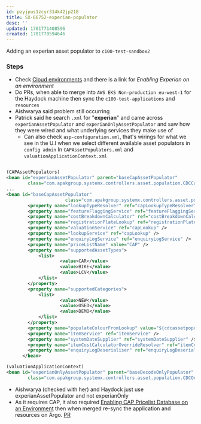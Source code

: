 ```yaml
---
id: pzyjpus1zcyr314k42jp218
title: SX-66752-experian-populator
desc: ''
updated: 1701771408596
created: 1701770594646
---
```

Adding an experian asset populator to `c100-test-sandbox2`

### Steps
- Check [Cloud environments](https://confluence.apak.com/live/pages/viewpage.action?spaceKey=WIKI&title=Cloud+Environments) and there is a link for *Enabling Experian on an environment*
- Do PRs, when able to merge into `AWS EKS Non-production eu-west-1` for the Haydock machine then sync the `c100-test-applications` and `resources`
- Aishwarya said problem still occurring
- Patrick said he search `.xml` for "**experian**" and came across `experianAssetPopulator` and `experianOnlyAssetPopulator` and saw how they were wired and what underlying services they make use of
    - Can also check `asp-configuration.xml`, that's wirings for what we see in the U.I when we select different available asset populators in `config admin`
In `CAPAssetPopulators.xml` and `valuationApplicationContext.xml`
```xml

(CAPAssetPopulators)
<bean id="experianAssetPopulator" parent="baseCapAssetPopulator"
		class="com.apakgroup.systemx.controllers.asset.population.CDCCapAssetPopulator">
...
<bean id="baseCapAssetPopulator"        
                      class="com.apakgroup.systemx.controllers.asset.population.CDCCapAssetPopulator">
	    <property name="lookupTypeResolver" ref="capLookupTypeResolver" />
		<property name="featureFlaggingService" ref="featureFlaggingService" />
	    <property name="costBreakdownCalculator" ref="costBreakdownCalculator" />
	    <property name="registrationPlateLookup" ref="registrationPlateLookup" />
	    <property name="valuationService" ref="capLookup" />
	    <property name="lookupService" ref="capLookup" />
	    <property name="enquiryLogService" ref="enquiryLogService" />
	    <property name="priceListName" value="CAP" />           
	    <property name="supportedAssetTypes">
	        <list>
	                <value>CAR</value>
	                <value>BIKE</value>
	                <value>LCV</value>
	        </list>
	    </property>
	    <property name="supportedCategories">
	        <list>
	                <value>NEW</value>
	                <value>USED</value>
	                <value>DEMO</value>
	        </list>
	    </property>     
	    <property name="populateColourFromLookup" value="${cdcassetpopulator.populatecolourfromlookup}" />  
	    <property name="itemService" ref="itemService" />
	    <property name="systemDateSupplier" ref="systemDateSupplier" />
		<property name="itemCostCalculatorOverrideResolver" ref="itemCostCalculatorOverrideResolver" />
		<property name="enquiryLogDeserialiser" ref="enquiryLogDeserialiser"/>
      </bean>	

(valuationApplicationContext)
<bean id="experianOnlyAssetPopulator" parent="baseDecodeOnlyPopulator"
		class="com.apakgroup.systemx.controllers.asset.population.CDCOnlyAssetPopulator">
```
- Aishwarya (checked with her) and Haydock just use experianAssetPopulator and not experianOnly
- As it requires CAP, it also required [Enabling CAP Pricelist Database on an Environment](https://confluence.apak.com/live/display/WIKI/Enabling+CAP+Pricelist+DB+on+an+environment) then when merged re-sync the application and resources on Argo. [PR](https://bitbucket.apak.delivery/projects/EUW1NP/repos/c100/pull-requests/80/overview)
